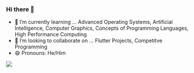 ### Hi there 👋

- 🌱 I’m currently learning ...
Advanced Operating Systems,
Artificial Intelligence,
Computer Graphics,
Concepts of Programming Languages,
High Performance Computing
- 👯 I’m looking to collaborate on ...
Flutter Projects,
Competitve Programming
- 😄 Pronouns: He/Him

<img src = "https://github-readme-stats.vercel.app/api?username=MahmoudShalaby44&&show_icons=true&title_color=ffffff&icon_color=bb2acf&text_color=daf7dc&bg_color=151515">
